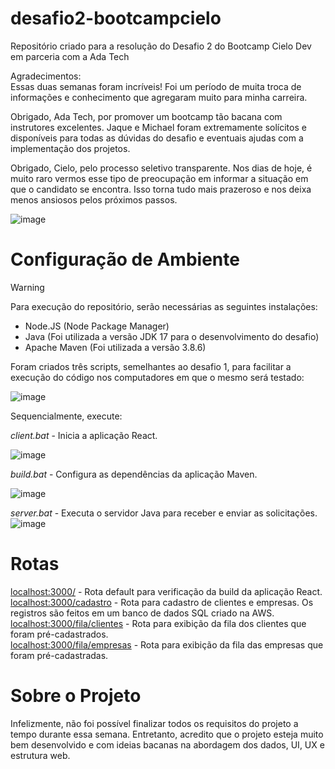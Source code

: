 # desafio2-bootcampcielo
Repositório criado para a resolução do Desafio 2 do Bootcamp Cielo Dev em parceria com a Ada Tech <br/>

Agradecimentos: <br/>
Essas duas semanas foram incríveis! Foi um período de muita troca de informações e conhecimento que agregaram muito para minha carreira. <br/>

Obrigado, Ada Tech, por promover um bootcamp tão bacana com instrutores excelentes. Jaque e Michael foram extremamente solícitos e disponíveis para todas as dúvidas do desafio e eventuais ajudas com a implementação dos projetos. <br/>

Obrigado, Cielo, pelo processo seletivo transparente. Nos dias de hoje, é muito raro vermos esse tipo de preocupação em informar a situação em que o candidato se encontra. Isso torna tudo mais prazeroso e nos deixa menos ansiosos pelos próximos passos. <br/>

![image](https://github.com/lucaskraus/desafio2-bootcampcielo/assets/72233741/28c3b35e-7c71-4a79-bf06-d9bb300c80ba)

# Configuração de Ambiente

> [!WARNING]
> Para execução do repositório, serão necessárias as seguintes instalações:

- Node.JS (Node Package Manager)
- Java (Foi utilizada a versão JDK 17 para o desenvolvimento do desafio)
- Apache Maven (Foi utilizada a versão 3.8.6)

Foram criados três scripts, semelhantes ao desafio 1, para facilitar a execução do código nos computadores em que o mesmo será testado: <br/>

![image](https://github.com/lucaskraus/desafio2-bootcampcielo/assets/72233741/d9c110d5-d439-4c15-8b39-c855880f2613) <br/>

Sequencialmente, execute:

*client.bat* - Inicia a aplicação React. <br/>

![image](https://github.com/lucaskraus/desafio2-bootcampcielo/assets/72233741/01a512e5-7a5a-40b1-87ff-dbe0b8ac2d0a) <br/>

*build.bat* - Configura as dependências da aplicação Maven. <br/>

![image](https://github.com/lucaskraus/desafio2-bootcampcielo/assets/72233741/b36c31da-481e-4784-82ad-2ace43ef0a58) <br/>

*server.bat* - Executa o servidor Java para receber e enviar as solicitações. <br/>
![image](https://github.com/lucaskraus/desafio2-bootcampcielo/assets/72233741/2cd3e441-8115-46d9-b720-cb17d4b2bfeb) <br/>

# Rotas

[localhost:3000/](https://localhost:3000/) - Rota default para verificação da build da aplicação React.<br/>
[localhost:3000/cadastro](https://localhost:3000/cadastro) - Rota para cadastro de clientes e empresas. Os registros são feitos em um banco de dados SQL criado na AWS. <br/>
[localhost:3000/fila/clientes](https://localhost:3000/fila/clientes) - Rota para exibição da fila dos clientes que foram pré-cadastrados. <br/>
[localhost:3000/fila/empresas](https://localhost:3000/fila/empresas) - Rota para exibição da fila das empresas que foram pré-cadastradas.

# Sobre o Projeto

Infelizmente, não foi possível finalizar todos os requisitos do projeto a tempo durante essa semana. Entretanto, acredito que o projeto esteja muito bem desenvolvido e com ideias bacanas na abordagem dos dados, UI, UX e estrutura web. <br/>

